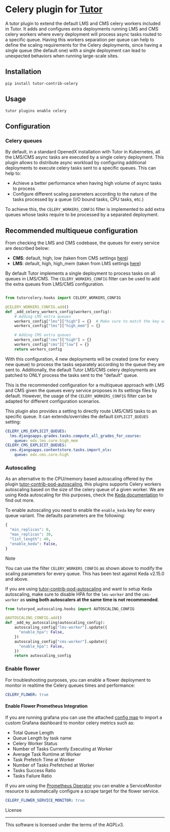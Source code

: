 # Celery plugin for [Tutor](https://docs.tutor.edly.io)

A tutor plugin to extend the default LMS and CMS celery workers included in Tutor.
It adds and configures extra deployments running LMS and CMS celery workers where
every deployment will process async tasks routed to a specific queue. Having this
workers separation per queue can help to define the scaling requirements for the Celery
deployments, since having a single queue (the default one) with a single deployment can
lead to unexpected behaviors when running large-scale sites.

## Installation

```shell
pip install tutor-contrib-celery
```

## Usage

```shell
tutor plugins enable celery
```

## Configuration

### Celery queues

By default, in a standard OpenedX installation with Tutor in Kubernetes, all the LMS/CMS async tasks are executed
by a single celery deployment. This plugin allows to distribute async workload by configuring additional deployments
to execute celery tasks sent to a specific queues. This can help to:

- Achieve a better performance when having high volume of async tasks to process
- Configure different scaling parameters according to the nature of the tasks processed by a queue (I/O bound tasks,
CPU tasks, etc.)

To achieve this, the `CELERY_WORKERS_CONFIG` filter is implemented to add extra queues whose tasks require to be
processed by a separated deployment.

## Recommended multiqueue configuration

From checking the LMS and CMS codebase, the queues for every service are described below:

- **CMS**: default, high, low (taken from CMS settings [here](https://github.com/openedx/edx-platform/blob/open-release/redwood.master/cms/envs/common.py#L1578-L1582))
- **LMS**: default, high, high_mem (taken from LMS settings [here](https://github.com/openedx/edx-platform/blob/open-release/redwood.master/lms/envs/common.py#L2913-L2917))

By default Tutor implements a single deployment to process tasks on all queues in LMS/CMS. The `CELERY_WORKERS_CONFIG` filter
can be used to add the extra queues from LMS/CMS configuration.

```python

from tutorcelery.hooks import CELERY_WORKERS_CONFIG

@CELERY_WORKERS_CONFIG.add()
def _add_celery_workers_config(workers_config):
    # Adding LMS extra queues
    workers_config["lms"]["high"] = {}  # Make sure to match the key with the queue name: edx.lms.core.high
    workers_config["lms"]["high_mem"] = {}

    # Adding CMS extra queues
    workers_config["cms"]["high"] = {}
    workers_config["cms"]["low"] = {}
    return workers_config
```
With this configuration, 4 new deployments will be created (one for every new queue) to process the tasks
separately according to the queue they are sent to. Additionally, the default Tutor LMS/CMS celery deployments
are patched to ONLY process the tasks sent to the "default" queue.

This is the recommended configuration for a multiqueue approach with LMS and CMS given the queues every
service proposes in its settings files by default. However, the usage of the `CELERY_WORKERS_CONFIG` filter
can be adapted for different configuration scenarios.

This plugin also provides a setting to directly route LMS/CMS tasks to an specific queue. It can extends/overrides
the default `EXPLICIT_QUEUES` setting:

```yaml
CELERY_LMS_EXPLICIT_QUEUES:
  lms.djangoapps.grades.tasks.compute_all_grades_for_course:
    queue: edx.lms.core.high_mem
CELERY_CMS_EXPLICIT_QUEUES:
  cms.djangoapps.contentstore.tasks.import_olx:
    queue: edx.cms.core.high
```

### Autoscaling

As an alternative to the CPU/memory based autoscaling offered by the plugin [tutor-contrib-pod-autoscaling](https://github.com/eduNEXT/tutor-contrib-pod-autoscaling),
this plugins supports Celery workers autoscaling based on the size of the celery queue of a given worker. We are using
Keda autoscaling for this purposes, check the [Keda documentation](https://keda.sh/docs) to find out more.

To enable autoscaling you need to enable the `enable_keda` key for every queue variant. The defaults parameters are the following:

```python
{
  "min_replicas": 0,
  "max_replicas": 30,
  "list_length": 40,
  "enable_keda": False,
}
```

> [!NOTE]
> You can use the filter `CELERY_WORKERS_CONFIG` as shown above to modify the scaling parameters for every queue.
> This has been test against Keda v2.15.0 and above.

If you are using [tutor-contrib-pod-autoscaling](https://github.com/eduNEXT/tutor-contrib-pod-autoscaling) and want to setup Keda autoscaling, make sure to disable HPA for the `lms-worker` and the `cms-worker` as **using both autoscalers at the same time is not recommended**.

```python
from tutorpod_autoscaling.hooks import AUTOSCALING_CONFIG

@AUTOSCALING_CONFIG.add()
def _add_my_autoscaling(autoscaling_config):
    autoscaling_config["lms-worker"].update({
      "enable_hpa": False,
    })
    autoscaling_config["cms-worker"].update({
      "enable_hpa": False,
    })
    return autoscaling_config
```

### Enable flower

For troubleshooting purposes, you can enable a flower deployment to monitor in realtime the Celery queues
times and performance:

```yaml
CELERY_FLOWER: true
```

#### Enable Flower Prometheus Integration

If you are running grafana you can use the attached [config map](resources/configmap.yaml) to import a custom Grafana dashboard to monitor
celery metrics such as:

- Total Queue Length
- Queue Length by task name
- Celery Worker Status
- Number of Tasks Currently Executing at Worker
- Average Task Runtime at Worker
- Task Prefetch Time at Worker
- Number of Tasks Prefetched at Worker
- Tasks Success Ratio
- Tasks Failure Ratio

If you are using the [Prometheus Operator](https://github.com/prometheus-operator/prometheus-operator) you can enable a ServiceMonitor resource to automatically configure a scrape target for the flower service.

```yaml
CELERY_FLOWER_SERVICE_MONITOR: true
```

License

---

This software is licensed under the terms of the AGPLv3.
